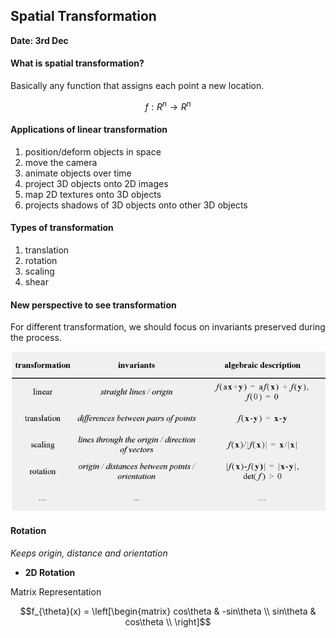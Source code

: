 ## Spatial Transformation

**Date: 3rd Dec**

#### What is spatial transformation?

  Basically any function that assigns each point a new location.
  
  $$f: R^{n} \rightarrow R^{n}$$
  
#### Applications of linear transformation
  1. position/deform objects in space
  2. move the camera
  3. animate objects over time
  4. project 3D objects onto 2D images
  5. map 2D textures onto 3D objects
  6. projects shadows of 3D objects onto other 3D objects

#### Types of transformation
  1. translation
  2. rotation
  3. scaling
  4. shear

#### New perspective to see transformation

For different transformation, we should focus on invariants preserved during the process.
 
  ![image](../Images/Snipaste_2022-12-04_00-10-29.png)

#### Rotation

*Keeps origin, distance and orientation*

- **2D Rotation**

Matrix Representation

$$f_{\theta}(x) = \left[\begin{matrix} cos\theta & -sin\theta \\
                                 sin\theta & cos\theta \\ \right]$$
  
  
